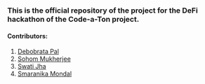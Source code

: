 ### This is the official repository of the project for the DeFi hackathon of the Code-a-Ton project.

#### Contributors:

1. [Debobrata Pal](https://github.com/Dev-Destructor)
2. [Sohom Mukherjee](https://github.com/SohomGY12)
3. [Swati Jha](https://github.com/Swatijha060)
4. [Smaranika Mondal](https://github.com/smaranikamondal)
